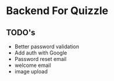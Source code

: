 # Backend For Quizzle

## TODO's

- Better password validation
- Add auth with Google
- Password reset email
- welcome email
- image upload
